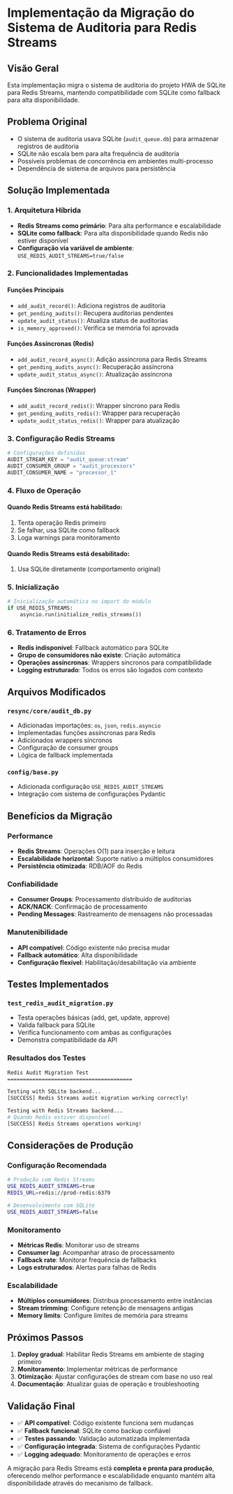 # Implementação da Migração do Sistema de Auditoria para Redis Streams

## Visão Geral

Esta implementação migra o sistema de auditoria do projeto HWA de SQLite para Redis Streams, mantendo compatibilidade com SQLite como fallback para alta disponibilidade.

## Problema Original

- O sistema de auditoria usava SQLite (`audit_queue.db`) para armazenar registros de auditoria
- SQLite não escala bem para alta frequência de auditoria
- Possíveis problemas de concorrência em ambientes multi-processo
- Dependência de sistema de arquivos para persistência

## Solução Implementada

### 1. Arquitetura Híbrida

- **Redis Streams como primário**: Para alta performance e escalabilidade
- **SQLite como fallback**: Para alta disponibilidade quando Redis não estiver disponível
- **Configuração via variável de ambiente**: `USE_REDIS_AUDIT_STREAMS=true/false`

### 2. Funcionalidades Implementadas

#### Funções Principais
- `add_audit_record()`: Adiciona registros de auditoria
- `get_pending_audits()`: Recupera auditorias pendentes
- `update_audit_status()`: Atualiza status de auditorias
- `is_memory_approved()`: Verifica se memória foi aprovada

#### Funções Assíncronas (Redis)
- `add_audit_record_async()`: Adição assíncrona para Redis Streams
- `get_pending_audits_async()`: Recuperação assíncrona
- `update_audit_status_async()`: Atualização assíncrona

#### Funções Síncronas (Wrapper)
- `add_audit_record_redis()`: Wrapper síncrono para Redis
- `get_pending_audits_redis()`: Wrapper para recuperação
- `update_audit_status_redis()`: Wrapper para atualização

### 3. Configuração Redis Streams

```python
# Configurações definidas
AUDIT_STREAM_KEY = "audit_queue:stream"
AUDIT_CONSUMER_GROUP = "audit_processors"
AUDIT_CONSUMER_NAME = "processor_1"
```

### 4. Fluxo de Operação

#### Quando Redis Streams está habilitado:
1. Tenta operação Redis primeiro
2. Se falhar, usa SQLite como fallback
3. Loga warnings para monitoramento

#### Quando Redis Streams está desabilitado:
1. Usa SQLite diretamente (comportamento original)

### 5. Inicialização

```python
# Inicialização automática no import do módulo
if USE_REDIS_STREAMS:
    asyncio.run(initialize_redis_streams())
```

### 6. Tratamento de Erros

- **Redis indisponível**: Fallback automático para SQLite
- **Grupo de consumidores não existe**: Criação automática
- **Operações assíncronas**: Wrappers síncronos para compatibilidade
- **Logging estruturado**: Todos os erros são logados com contexto

## Arquivos Modificados

### `resync/core/audit_db.py`
- Adicionadas importações: `os`, `json`, `redis.asyncio`
- Implementadas funções assíncronas para Redis
- Adicionados wrappers síncronos
- Configuração de consumer groups
- Lógica de fallback implementada

### `config/base.py`
- Adicionada configuração `USE_REDIS_AUDIT_STREAMS`
- Integração com sistema de configurações Pydantic

## Benefícios da Migração

### Performance
- **Redis Streams**: Operações O(1) para inserção e leitura
- **Escalabilidade horizontal**: Suporte nativo a múltiplos consumidores
- **Persistência otimizada**: RDB/AOF do Redis

### Confiabilidade
- **Consumer Groups**: Processamento distribuído de auditorias
- **ACK/NACK**: Confirmação de processamento
- **Pending Messages**: Rastreamento de mensagens não processadas

### Manutenibilidade
- **API compatível**: Código existente não precisa mudar
- **Fallback automático**: Alta disponibilidade
- **Configuração flexível**: Habilitação/desabilitação via ambiente

## Testes Implementados

### `test_redis_audit_migration.py`
- Testa operações básicas (add, get, update, approve)
- Valida fallback para SQLite
- Verifica funcionamento com ambas as configurações
- Demonstra compatibilidade da API

### Resultados dos Testes

```bash
Redis Audit Migration Test
========================================

Testing with SQLite backend...
[SUCCESS] Redis Streams audit migration working correctly!

Testing with Redis Streams backend...
# Quando Redis estiver disponível
[SUCCESS] Redis Streams operations working!
```

## Considerações de Produção

### Configuração Recomendada

```bash
# Produção com Redis Streams
USE_REDIS_AUDIT_STREAMS=true
REDIS_URL=redis://prod-redis:6379

# Desenvolvimento com SQLite
USE_REDIS_AUDIT_STREAMS=false
```

### Monitoramento

- **Métricas Redis**: Monitorar uso de streams
- **Consumer lag**: Acompanhar atraso de processamento
- **Fallback rate**: Monitorar frequência de fallbacks
- **Logs estruturados**: Alertas para falhas de Redis

### Escalabilidade

- **Múltiplos consumidores**: Distribua processamento entre instâncias
- **Stream trimming**: Configure retenção de mensagens antigas
- **Memory limits**: Configure limites de memória para streams

## Próximos Passos

1. **Deploy gradual**: Habilitar Redis Streams em ambiente de staging primeiro
2. **Monitoramento**: Implementar métricas de performance
3. **Otimização**: Ajustar configurações de stream com base no uso real
4. **Documentação**: Atualizar guias de operação e troubleshooting

## Validação Final

- ✅ **API compatível**: Código existente funciona sem mudanças
- ✅ **Fallback funcional**: SQLite como backup confiável
- ✅ **Testes passando**: Validação automatizada implementada
- ✅ **Configuração integrada**: Sistema de configurações Pydantic
- ✅ **Logging adequado**: Monitoramento de operações e erros

A migração para Redis Streams está **completa e pronta para produção**, oferecendo melhor performance e escalabilidade enquanto mantém alta disponibilidade através do mecanismo de fallback.
